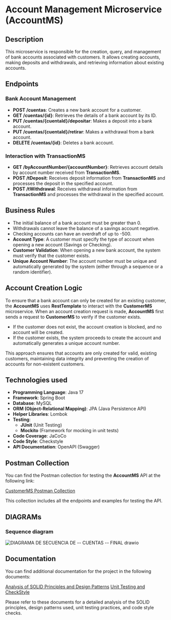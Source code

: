 # Account Management Microservice (AccountMS)

## Description

This microservice is responsible for the creation, query, and management of bank accounts associated with customers. It allows creating accounts, making deposits and withdrawals, and retrieving information about existing accounts.

## Endpoints

### Bank Account Management

- **POST /cuentas**: Creates a new bank account for a customer.
- **GET /cuentas/{id}**: Retrieves the details of a bank account by its ID.
- **PUT /cuentas/{cuentaId}/depositar**: Makes a deposit into a bank account.
- **PUT /cuentas/{cuentaId}/retirar**: Makes a withdrawal from a bank account.
- **DELETE /cuentas/{id}**: Deletes a bank account.

### Interaction with TransactionMS

- **GET /byAccountNumber/{accountNumber}**: Retrieves account details by account number received from **TransactionMS**.
- **POST /tDeposit**: Receives deposit information from **TransactionMS** and processes the deposit in the specified account.
- **POST /tWithdrawal**: Receives withdrawal information from **TransactionMS** and processes the withdrawal in the specified account.
  
## Business Rules

- The initial balance of a bank account must be greater than 0.
- Withdrawals cannot leave the balance of a savings account negative.
- Checking accounts can have an overdraft of up to -500.
- **Account Type**: A customer must specify the type of account when opening a new account (Savings or Checking).
- **Customer Validation**: When opening a new bank account, the system must verify that the customer exists.
- **Unique Account Number**: The account number must be unique and automatically generated by the system (either through a sequence or a random identifier).

## Account Creation Logic

To ensure that a bank account can only be created for an existing customer, the **AccountMS** uses **RestTemplate** to interact with the **CustomerMS** microservice. When an account creation request is made, **AccountMS** first sends a request to **CustomerMS** to verify if the customer exists.

- If the customer does not exist, the account creation is blocked, and no account will be created.
- If the customer exists, the system proceeds to create the account and automatically generates a unique account number.

This approach ensures that accounts are only created for valid, existing customers, maintaining data integrity and preventing the creation of accounts for non-existent customers.

## Technologies used

- **Programming Language**: Java 17
- **Framework**: Spring Boot
- **Database**: MySQL
- **ORM (Object-Relational Mapping)**: JPA (Java Persistence API)
- **Helper Libraries**: Lombok
- **Testing**:
  - **JUnit** (Unit Testing)
  - **Mockito** (Framework for mocking in unit tests)
- **Code Coverage**: JaCoCo
- **Code Style**: Checkstyle
- **API Documentation**: OpenAPI (Swagger)

## Postman Collection

You can find the Postman collection for testing the **AccountMS** API at the following link:

[CustomerMS Postman Collection](https://www.postman.com/yulyschr/test-api-accountms/overview)

This collection includes all the endpoints and examples for testing the API.

## DIAGRAMs

### Sequence diagram

![DIAGRAMA DE SECUENCIA DE -- CUENTAS -- FINAL drawio](https://github.com/user-attachments/assets/64dc8650-c7c6-4b5a-aefa-8e33d292c21a)

## Documentation

You can find additional documentation for the project in the following documents:

[Analysis of SOLID Principles and Design Patterns](https://github.com/user-attachments/files/18002803/Analis.de.principios.solid.y.patrones.de.diseno.docx)
[Unit Testing and CheckStyle](https://github.com/user-attachments/files/18002804/Pruebas.unitarias.y.checkStyle.docx)

Please refer to these documents for a detailed analysis of the SOLID principles, design patterns used, unit testing practices, and code style checks.
